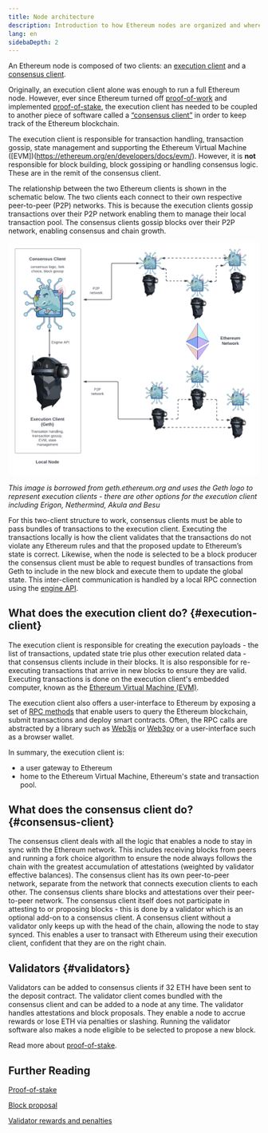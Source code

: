```yaml
---
title: Node architecture
description: Introduction to how Ethereum nodes are organized and where Geth fits.
lang: en
sidebaDepth: 2
---
```


An Ethereum node is composed of two clients: an [execution client](https://ethereum.org/en/developers/docs/nodes-and-clients/#execution-clients) and a [consensus client](https://ethereum.org/en/developers/docs/nodes-and-clients/#consensus-clients).

Originally, an execution client alone was enough to run a full Ethereum node. However, ever since Ethereum turned off [proof-of-work](https://ethereum.org/en/developers/docs/consensus-mechanisms/pow/) and implemented [proof-of-stake](https://ethereum.org/en/developers/docs/consensus-mechanisms/pow/), the execution client has needed to be coupled to another piece of software called a [“consensus client”](https://ethereum.org/en/developers/docs/nodes-and-clients/#consensus-clients) in order to keep track of the Ethereum blockchain.

The execution client is responsible for transaction handling, transaction gossip, state management and supporting the Ethereum Virtual Machine ([EVM])(https://ethereum.org/en/developers/docs/evm/). However, it is **not** responsible for block building, block gossiping or handling consensus logic. These are in the remit of the consensus client.

The relationship between the two Ethereum clients is shown in the schematic below. The two clients each connect to their own respective peer-to-peer (P2P) networks. This is because the execution clients gossip transactions over their P2P network enabling them to manage their local transaction pool. The consensus clients gossip blocks over their P2P network, enabling consensus and chain growth.

![node-architecture](node-architecture-text-background.png)

_This image is borrowed from geth.ethereum.org and uses the Geth logo to represent execution clients - there are other options for the execution client including Erigon, Nethermind, Akula and Besu_

For this two-client structure to work, consensus clients must be able to pass bundles of transactions to the execution client. Executing the transactions locally is how the client validates that the transactions do not violate any Ethereum rules and that the proposed update to Ethereum’s state is correct. Likewise, when the node is selected to be a block producer the consensus client must be able to request bundles of transactions from Geth to include in the new block and execute them to update the global state. This inter-client communication is handled by a local RPC connection using the [engine API](https://github.com/ethereum/execution-apis/blob/main/src/engine/specification.md).

## What does the execution client do? {#execution-client}

The execution client is responsible for creating the execution payloads - the list of transactions, updated state trie plus other execution related data - that consensus clients include in their blocks. It is also responsible for re-executing transactions that arrive in new blocks to ensure they are valid. Executing transactions is done on the execution client's embedded computer, known as the [Ethereum Virtual Machine (EVM)](/developers/docs/evm).

The execution client also offers a user-interface to Ethereum by exposing a set of [RPC methods](/developers/docs/apis/json-rpc) that enable users to query the Ethereum blockchain, submit transactions and deploy smart contracts. Often, the RPC calls are abstracted by a library such as [Web3js](https://web3js.readthedocs.io/en/v1.8.0/) or [Web3py](https://web3py.readthedocs.io/en/v5/) or a user-interface such as a browser wallet.

In summary, the execution client is:

- a user gateway to Ethereum
- home to the Ethereum Virtual Machine, Ethereum's state and transaction pool.

## What does the consensus client do? {#consensus-client}

The consensus client deals with all the logic that enables a node to stay in sync with the Ethereum network. This includes receiving blocks from peers and running a fork choice algorithm to ensure the node always follows the chain with the greatest accumulation of attestations (weighted by validator effective balances). The consensus client has its own peer-to-peer network, separate from the network that connects execution clients to each other. The consensus clients share blocks and attestations over their peer-to-peer network. The consensus client itself does not participate in attesting to or proposing blocks - this is done by a validator which is an optional add-on to a consensus client. A consensus client without a validator only keeps up with the head of the chain, allowing the node to stay synced. This enables a user to transact with Ethereum using their execution client, confident that they are on the right chain.

## Validators {#validators}

Validators can be added to consensus clients if 32 ETH have been sent to the deposit contract. The validator client comes bundled with the consensus client and can be added to a node at any time. The validator handles attestations and block proposals. They enable a node to accrue rewards or lose ETH via penalties or slashing. Running the validator software also makes a node eligible to be selected to propose a new block.

Read more about [proof-of-stake](https://ethereum.org/en/developers/docs/consensus-mechanisms/pos/).

## Further Reading

[Proof-of-stake](src/content/developers/docs/consensus-mechanisms/pos)

[Block proposal](src/content/developers/docs/consensus-mechanisms/pos/block-proposal)

[Validator rewards and penalties](src/content/developers/docs/consensus-mechanisms/pos/rewards-and-penalties)
